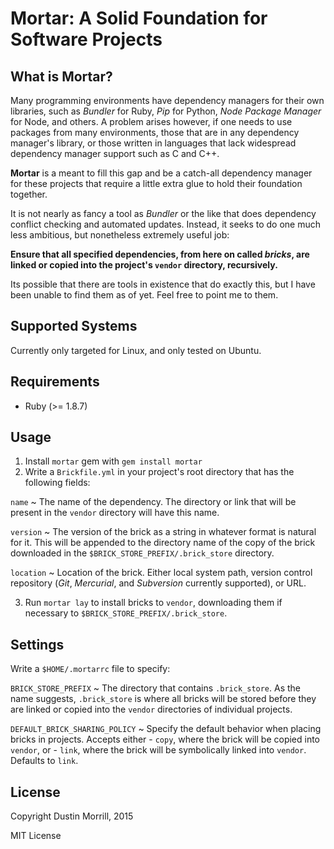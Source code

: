 Mortar: A Solid Foundation for Software Projects
================================================

What is Mortar?
---------------

Many programming environments have dependency managers for their own libraries, such as *Bundler* for Ruby, *Pip* for Python, *Node Package Manager* for Node, and others. A problem arises however, if one needs to use packages from many environments, those that are in any dependency manager's library, or those written in languages that lack widespread dependency manager support such as C and C++.

**Mortar** is a meant to fill this gap and be a catch-all dependency manager for these projects that require a little extra glue to hold their foundation together.

It is not nearly as fancy a tool as *Bundler* or the like that does dependency conflict checking and automated updates. Instead, it seeks to do one much less ambitious, but nonetheless extremely useful job:

**Ensure that all specified dependencies, from here on called *bricks*, are linked or copied into the project's `vendor` directory, recursively.**

Its possible that there are tools in existence that do exactly this, but I have been unable to find them as of yet. Feel free to point me to them.


Supported Systems
-----------------

Currently only targeted for Linux, and only tested on Ubuntu.


Requirements
------------

- Ruby (>= 1.8.7)


Usage
-----

1. Install `mortar` gem with `gem install mortar`
2. Write a `Brickfile.yml` in your project's root directory that has the following fields:
  
  `name`
  ~   The name of the dependency. The directory or link that will be present in the `vendor` directory will have this name.

  `version`
  ~   The version of the brick as a string in whatever format is natural for it. This will be appended to the directory name of the copy of the brick downloaded in the `$BRICK_STORE_PREFIX/.brick_store` directory.

  `location`
  ~   Location of the brick. Either local system path, version control repository (*Git*, *Mercurial*, and *Subversion* currently supported), or URL.

3. Run `mortar lay` to install bricks to `vendor`, downloading them if necessary to `$BRICK_STORE_PREFIX/.brick_store`.


Settings
--------

Write a `$HOME/.mortarrc` file to specify:

`BRICK_STORE_PREFIX`
~   The directory that contains `.brick_store`. As the name suggests, `.brick_store` is where all bricks will be stored before they are linked or copied into the `vendor` directories of individual projects.

`DEFAULT_BRICK_SHARING_POLICY`
~   Specify the default behavior when placing bricks in projects. Accepts either 
    - `copy`, where the brick will be copied into `vendor`, or 
    - `link`, where the brick will be symbolically linked into `vendor`.
    Defaults to `link`.


License
-------

Copyright Dustin Morrill, 2015

MIT License
